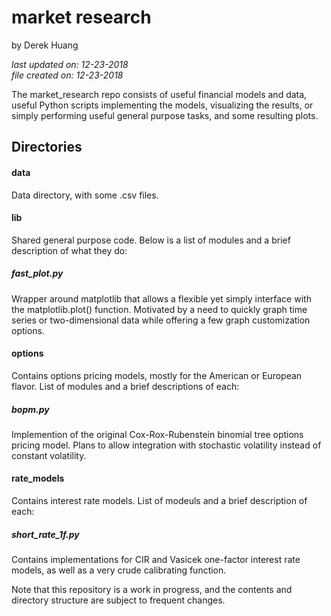 # market research

by Derek Huang

_last updated on: 12-23-2018_  
_file created on: 12-23-2018_

The market_research repo consists of useful financial models and data, useful Python scripts implementing the models, visualizing the results, or simply performing useful general purpose tasks, and some resulting plots.

## Directories

#### data

Data directory, with some .csv files.

#### lib

Shared general purpose code. Below is a list of modules and a brief description of what they do:

##### fast_plot.py

Wrapper around matplotlib that allows a flexible yet simply interface with the matplotlib.plot() function. Motivated by a need to quickly graph time series or two-dimensional data while offering a few graph customization options.

#### options

Contains options pricing models, mostly for the American or European flavor. List of modules and a brief descriptions of each:

##### bopm.py

Implemention of the original Cox-Rox-Rubenstein binomial tree options pricing model. Plans to allow integration with stochastic volatility instead of constant volatility. 

#### rate_models

Contains interest rate models. List of modeuls and a brief description of each:

##### short_rate_1f.py

Contains implementations for CIR and Vasicek one-factor interest rate models, as well as a very crude calibrating function. 

Note that this repository is a work in progress, and the contents and directory structure are subject to frequent changes. 